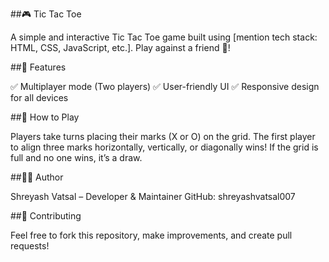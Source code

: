 ##🎮 Tic Tac Toe

A simple and interactive Tic Tac Toe game built using [mention tech stack: HTML, CSS, JavaScript, etc.]. Play against a friend 🚀!

##🚀 Features

✅ Multiplayer mode (Two players)
✅ User-friendly UI
✅ Responsive design for all devices

##🎲 How to Play

Players take turns placing their marks (X or O) on the grid.
The first player to align three marks horizontally, vertically, or diagonally wins!
If the grid is full and no one wins, it’s a draw.

##👨‍💻 Author

Shreyash Vatsal – Developer & Maintainer
GitHub: shreyashvatsal007

##🤝 Contributing

Feel free to fork this repository, make improvements, and create pull requests!
